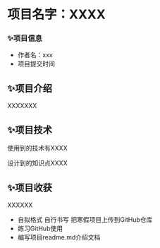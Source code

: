 # 项目名字：XXXX

### ✨项目信息

- 作者名：xxx
- 项目提交时间

## ✨项目介绍

XXXXXXX

## ✨项目技术

使用到的技术有XXXX

设计到的知识点XXXX

## ✨项目收获

XXXXXX

- 自拟格式 自行书写 把寒假项目上传到GitHub仓库
- 练习GitHub使用
- 编写项目readme.md介绍文档



